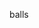 balls

<!---
BlueBip/BlueBip is a ✨ special ✨ repository because its `README.md` (this file) appears on your GitHub profile.
You can click the Preview link to take a look at your changes.
--->
